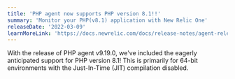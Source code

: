 ```yaml
---
title: 'PHP agent now supports PHP version 8.1!!'
summary: 'Monitor your PHP(v8.1) application with New Relic One'
releaseDate: '2022-03-09'
learnMoreLink: 'https://docs.newrelic.com/docs/release-notes/agent-release-notes/php-release-notes/'
---
```


With the release of PHP agent v9.19.0, we've included the eagerly anticipated support for PHP version 8.1! This is primarily for 64-bit environments with the Just-In-Time (JIT) compilation disabled.
